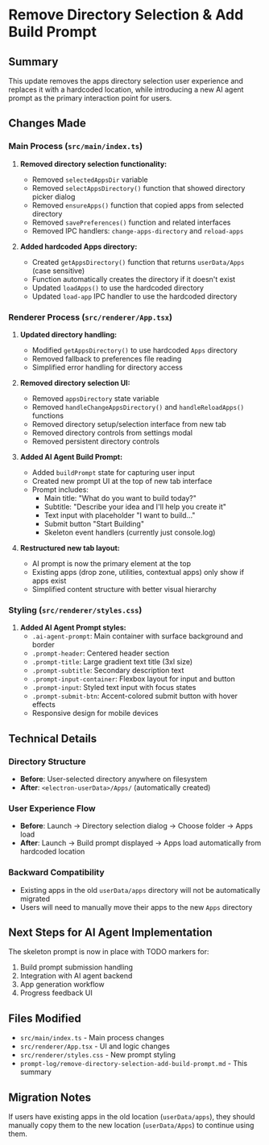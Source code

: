 # Remove Directory Selection & Add Build Prompt

## Summary

This update removes the apps directory selection user experience and replaces it with a hardcoded location, while introducing a new AI agent prompt as the primary interaction point for users.

## Changes Made

### Main Process (`src/main/index.ts`)

1. **Removed directory selection functionality:**
   - Removed `selectedAppsDir` variable
   - Removed `selectAppsDirectory()` function that showed directory picker dialog
   - Removed `ensureApps()` function that copied apps from selected directory
   - Removed `savePreferences()` function and related interfaces
   - Removed IPC handlers: `change-apps-directory` and `reload-apps`

2. **Added hardcoded Apps directory:**
   - Created `getAppsDirectory()` function that returns `userData/Apps` (case sensitive)
   - Function automatically creates the directory if it doesn't exist
   - Updated `loadApps()` to use the hardcoded directory
   - Updated `load-app` IPC handler to use the hardcoded directory

### Renderer Process (`src/renderer/App.tsx`)

1. **Updated directory handling:**
   - Modified `getAppsDirectory()` to use hardcoded `Apps` directory
   - Removed fallback to preferences file reading
   - Simplified error handling for directory access

2. **Removed directory selection UI:**
   - Removed `appsDirectory` state variable
   - Removed `handleChangeAppsDirectory()` and `handleReloadApps()` functions
   - Removed directory setup/selection interface from new tab
   - Removed directory controls from settings modal
   - Removed persistent directory controls

3. **Added AI Agent Build Prompt:**
   - Added `buildPrompt` state for capturing user input
   - Created new prompt UI at the top of new tab interface
   - Prompt includes:
     - Main title: "What do you want to build today?"
     - Subtitle: "Describe your idea and I'll help you create it"
     - Text input with placeholder "I want to build..."
     - Submit button "Start Building"
     - Skeleton event handlers (currently just console.log)

4. **Restructured new tab layout:**
   - AI prompt is now the primary element at the top
   - Existing apps (drop zone, utilities, contextual apps) only show if apps exist
   - Simplified content structure with better visual hierarchy

### Styling (`src/renderer/styles.css`)

1. **Added AI Agent Prompt styles:**
   - `.ai-agent-prompt`: Main container with surface background and border
   - `.prompt-header`: Centered header section
   - `.prompt-title`: Large gradient text title (3xl size)
   - `.prompt-subtitle`: Secondary description text
   - `.prompt-input-container`: Flexbox layout for input and button
   - `.prompt-input`: Styled text input with focus states
   - `.prompt-submit-btn`: Accent-colored submit button with hover effects
   - Responsive design for mobile devices

## Technical Details

### Directory Structure
- **Before**: User-selected directory anywhere on filesystem
- **After**: `<electron-userData>/Apps/` (automatically created)

### User Experience Flow
- **Before**: Launch → Directory selection dialog → Choose folder → Apps load
- **After**: Launch → Build prompt displayed → Apps load automatically from hardcoded location

### Backward Compatibility
- Existing apps in the old `userData/apps` directory will not be automatically migrated
- Users will need to manually move their apps to the new `Apps` directory

## Next Steps for AI Agent Implementation

The skeleton prompt is now in place with TODO markers for:
1. Build prompt submission handling
2. Integration with AI agent backend
3. App generation workflow
4. Progress feedback UI

## Files Modified

- `src/main/index.ts` - Main process changes
- `src/renderer/App.tsx` - UI and logic changes
- `src/renderer/styles.css` - New prompt styling
- `prompt-log/remove-directory-selection-add-build-prompt.md` - This summary

## Migration Notes

If users have existing apps in the old location (`userData/apps`), they should manually copy them to the new location (`userData/Apps`) to continue using them.
